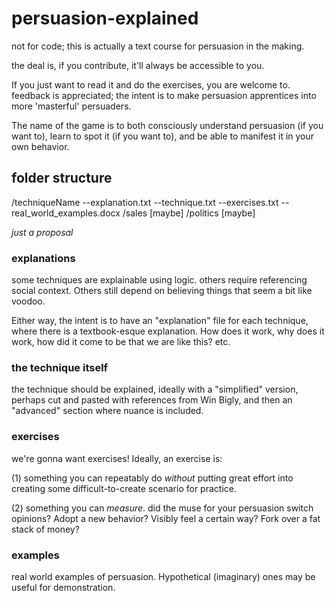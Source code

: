 # persuasion-explained
not for code; this is actually a text course for persuasion in the making.

the deal is, if you contribute, it'll always be accessible to you.

If you just want to read it and do the exercises, you are welcome to. feedback is appreciated; the intent is to make persuasion apprentices into more 'masterful' persuaders.

The name of the game is to both consciously understand persuasion (if you want to), learn to spot it (if you want to), and be able to manifest it in your own behavior.

## folder structure

/techniqueName
--explanation.txt
--technique.txt
--exercises.txt
--real_world_examples.docx
/sales [maybe]
/politics [maybe]

*just a proposal*

### explanations

some techniques are explainable using logic. others require referencing social context. Others still depend on believing things that seem a bit like voodoo.

Either way, the intent is to have an "explanation" file for each technique, where there is a textbook-esque explanation. How does it work, why does it work, how did it come to be that we are like this? etc.

### the technique itself

the technique should be explained, ideally with a "simplified" version, perhaps cut and pasted with references from Win Bigly, and then an "advanced" section where nuance is included.

### exercises

we're gonna want exercises! Ideally, an exercise is: 

(1) something you can repeatably do *without* putting great effort into creating some difficult-to-create scenario for practice.

(2) something you can *measure*. did the muse for your persuasion switch opinions? Adopt a new behavior? Visibly feel a certain way? Fork over a fat stack of money?

### examples

real world examples of persuasion. Hypothetical (imaginary) ones may be useful for demonstration.


